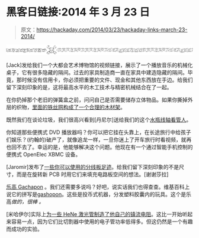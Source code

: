 # 黑客日链接:2014 年 3 月 23 日

> 原文：<https://hackaday.com/2014/03/23/hackaday-links-march-23-2014/>

![hackaday-links-chain](img/da184e9bde007f88b719f5aafc440574.png)

[Jack]发给我们一个大都会艺术博物馆的视频链接，展示了一个播放音乐的机械化桌子，它有很多隐藏的隔间。过去的家具制造商一直在家具中建造隐藏的隔间。毕竟，那时候没有信用卡，你必须把重要的文件、现金和其他东西放在手边。给我们留下深刻印象的是，这将最高水平的木工技术与精密机械结合在了一起。

在你扔掉那个老旧的弹簧盒之前，问问自己是否需要储存立体物品。如果你撕掉外层的织物，[里面的铁丝网构成了一个合理的木材架](http://www.instructables.com/id/Old-Mattress-Box-Spring-Repurposed-for-Out-of-the-/)。

既然我们在谈论垃圾，我们很高兴看到[丹尼尔]送给我们的这个[水瓶线轴看管人](https://plus.google.com/+DanielLove/posts/8LkdxeZ6BZz)。

你知道那些便携式 DVD 播放器吗？你可以把它挂在头靠上，在长途旅行中给孩子们娱乐？(约翰的)破产了，就像追龙一样，一旦你迷上了开车旅行时看视频，就再也回不去了。幸运的是，他能够解决这个问题。他现在有一个通过智能手机控制的便携式 OpenElec XBMC 设备。

[Jaromir]发布了[一些你可以使用的分线板足迹](http://projects.hackaday.com/project/530-Breakout-board-set)。给我们留下深刻印象的不是尺寸，而是在旋转新 PCB 时用它们来填充电路板空间的想法。[谢谢莎拉]

[乐高 Gachapon](http://www.youtube.com/watch?v=mlYTKckhlCI) 。我们还需要多说吗？好吧，说实话我们也得查查。维基百科上说它的拼写是[gashopon](http://en.wikipedia.org/wiki/Gashapon)。这些是投币式机器，分发塑料胶囊内的玩具。这个是乐高*做的，很棒* *。*

[米哈伊尔]实际上[为一些 HeNe 激光管制造了他自己的镇流电阻](http://3.14.by/en/read/HeNe-lasers)。这比一开始听起来容易一点，因为它们比切割器中使用的电子管功率低得多。但这仍然是一个有趣而成功的实验。